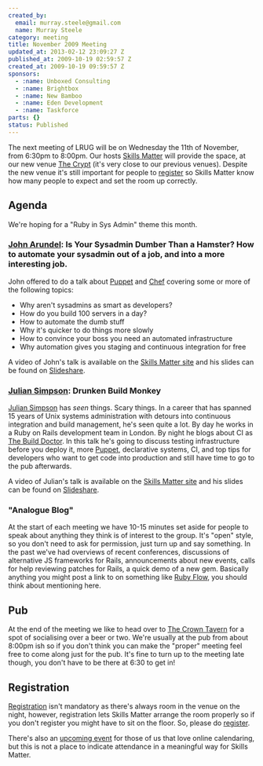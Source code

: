 ```yaml
---
created_by:
  email: murray.steele@gmail.com
  name: Murray Steele
category: meeting
title: November 2009 Meeting
updated_at: 2013-02-12 23:09:27 Z
published_at: 2009-10-19 02:59:57 Z
created_at: 2009-10-19 09:59:57 Z
sponsors:
  - :name: Unboxed Consulting
  - :name: Brightbox
  - :name: New Bamboo
  - :name: Eden Development
  - :name: Taskforce
parts: {}
status: Published
---
```


The next meeting of LRUG will be on Wednesday the 11th of November, from 6:30pm to 8:00pm.  Our hosts [Skills Matter](http://skillsmatter.com/) will provide the space, at our new venue [The Crypt](http://skillsmatter.com/location-details/home/166/26) (it's very close to our previous venues).  Despite the new venue it's still important for people to <a href="#nov09registration">register</a> so Skills Matter know how many people to expect and set the room up correctly.

Agenda
------

We're hoping for a "Ruby in Sys Admin" theme this month.

### [John Arundel](http://bitfieldconsulting.com/): Is Your Sysadmin Dumber Than a Hamster? How to automate your sysadmin out of a job, and into a more interesting job.

John offered to do a talk about [Puppet](http://reductivelabs.com/products/puppet) and [Chef](http://wiki.opscode.com/display/chef/) covering some or more of the following topics:

* Why aren't sysadmins as smart as developers?
* How do you build 100 servers in a day?
* How to automate the dumb stuff
* Why it's quicker to do things more slowly
* How to convince your boss you need an automated infrastructure
* Why automation gives you staging and continuous integration for free

A video of John's talk is available on the [Skills Matter site](http://skillsmatter.com/podcast/ajax-ria/is-your-sysadmin-dumber-than-a-hamster-how-to-automate-your-sysadmin-out-of-a-job-and-into-a-more-interesting-job) and his slides can be found on [Slideshare](http://www.slideshare.net/bitfield/agile-sysadmin-and-the-art-of-infrastructure-automation-2493286).

### [Julian Simpson](http://www.juliansimpson.org/): Drunken Build Monkey

[Julian Simpson](http://www.juliansimpson.org/) has *seen* things.  Scary things.  In a career that has spanned 15 years of Unix systems administration with detours into continuous integration and build management, he's seen quite a lot.  By day he works in a Ruby on Rails development team in London.  By night he blogs about CI as [The Build Doctor](http://www.build-doctor.com/).  In this talk he's going to discuss testing infrastructure before you deploy it, more [Puppet](http://reductivelabs.com/products/puppet), declarative systems, CI, and top tips for developers who want to get code into production and still have time to go to the pub afterwards.

A video of Julian's talk is available on the [Skills Matter site](http://skillsmatter.com/podcast/ajax-ria/drunken-build-monkey) and his slides can be found on [Slideshare](http://www.slideshare.net/simpsonjulian/lrug).

### "Analogue Blog"

At the start of each meeting we have 10-15 minutes set aside for people to speak about anything they think is of interest to the group.  It's "open" style, so you don't need to ask for permission, just turn up and say something.  In the past we've had overviews of recent conferences, discussions of alternative JS frameworks for Rails, announcements about new events, calls for help reviewing patches for Rails, a quick demo of a new gem.  Basically anything you might post a link to on something like [Ruby Flow](http://rubyflow.com), you should think about mentioning here.

Pub
---

At the end of the meeting we like to head over to [The Crown Tavern](http://fancyapint.com/pubs/pub199.html) for a spot of socialising over a beer or two.  We're usually at the pub from about 8:00pm ish so if you don't think you can make the "proper" meeting feel free to come along just for the pub.  It's fine to turn up to the meeting late though, you don't have to be there at 6:30 to get in!

Registration <a name="nov09registration">&nbsp;</a>
---------------------------------------------------

[Registration](http://skillsmatter.com/event/ajax-ria/lrug-nov) isn't mandatory as there's always room in the venue on the night, however, registration lets Skills Matter arrange the room properly so if you don't register you might have to sit on the floor.  So, please do [register](http://skillsmatter.com/event/ajax-ria/lrug-nov).

There's also an [upcoming event](http://upcoming.yahoo.com/event/4749703/) for those of us that love online calendaring, but this is not a place to indicate attendance in a meaningful way for Skills Matter.
